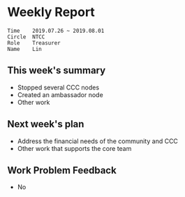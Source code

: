 # Weekly Report 
```
Time	2019.07.26 ~ 2019.08.01
Circle	NTCC
Role	Treasurer
Name	Lin
```
## This week's summary
- Stopped several CCC nodes
- Created an ambassador node
- Other work
## Next week's plan
- Address the financial needs of the community and CCC
- Other work that supports the core team
## Work Problem Feedback
- No
